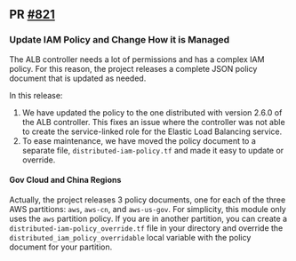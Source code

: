 ## PR [#821](https://github.com/cloudposse/terraform-aws-components/pull/821)

### Update IAM Policy and Change How it is Managed

The ALB controller needs a lot of permissions and has a complex IAM policy.
For this reason, the project releases a complete JSON policy document that is
updated as needed.

In this release:

1. We have updated the policy to the one distributed with version 2.6.0 of the ALB controller. This fixes an issue
   where the controller was not able to create the service-linked role for the Elastic Load Balancing service.
2. To ease maintenance, we have moved the policy document to a separate file,
   `distributed-iam-policy.tf` and made it easy to update or override.


#### Gov Cloud and China Regions

Actually, the project releases 3 policy documents, one for each of the
three AWS partitions: `aws`, `aws-cn`, and `aws-us-gov`. For simplicity,
this module only uses the `aws` partition policy. If you are in another
partition, you can create a `distributed-iam-policy_override.tf` file in your
directory and override the `distributed_iam_policy_overridable` local
variable with the policy document for your partition.
